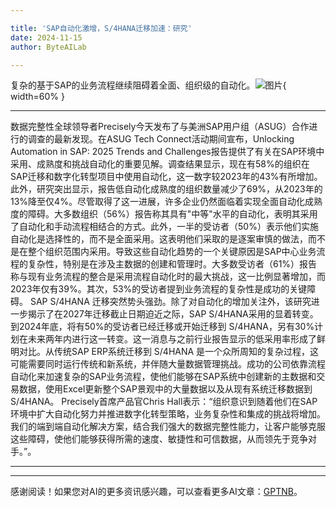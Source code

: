 ```yaml
---

title: 'SAP自动化激增，S/4HANA迁移加速：研究'
date: 2024-11-15
author: ByteAILab

---
```


复杂的基于SAP的业务流程继续阻碍着全面、组织级的自动化。![图片](https://ai-techpark.com/wp-content/uploads/2024/11/SAP-960x540.jpg){ width=60% }

---
数据完整性全球领导者Precisely今天发布了与美洲SAP用户组（ASUG）合作进行的调查的最新发现。在ASUG Tech Connect活动期间宣布，Unlocking Automation in SAP: 2025 Trends and Challenges报告提供了有关在SAP环境中采用、成熟度和挑战自动化的重要见解。调查结果显示，现在有58%的组织在SAP迁移和数字化转型项目中使用自动化，这一数字较2023年的43%有所增加。此外，研究突出显示，报告低自动化成熟度的组织数量减少了69%，从2023年的13%降至仅4%。尽管取得了这一进展，许多企业仍然面临着实现全面自动化成熟度的障碍。大多数组织（56%）报告称其具有"中等"水平的自动化，表明其采用了自动化和手动流程相结合的方式。此外，一半的受访者（50%）表示他们实施自动化是选择性的，而不是全面采用。这表明他们采取的是逐案审慎的做法，而不是在整个组织范围内采用。导致这些自动化趋势的一个关键原因是SAP中心业务流程的复杂性，特别是在涉及主数据的创建和管理时。大多数受访者（61%）报告称与现有业务流程的整合是采用流程自动化时的最大挑战，这一比例显著增加，而2023年仅有39%。其次，53%的受访者提到业务流程的复杂性是成功的关键障碍。 SAP S/4HANA 迁移突然势头强劲。除了对自动化的增加关注外，该研究进一步揭示了在2027年迁移截止日期迫近之际，SAP S/4HANA采用的显着转变。到2024年底，将有50%的受访者已经迁移或开始迁移到 S/4HANA，另有30%计划在未来两年内进行这一转变。这一消息与之前行业报告显示的低采用率形成了鲜明对比。从传统SAP ERP系统迁移到 S/4HANA 是一个众所周知的复杂过程，这可能需要同时运行传统和新系统，并伴随大量数据管理挑战。成功的公司依靠流程自动化来加速复杂的SAP业务流程，使他们能够在SAP系统中创建新的主数据和交易数据，使用Excel更新整个SAP景观中的大量数据以及从现有系统迁移数据到 S/4HANA。 Precisely首席产品官Chris Hall表示：“组织意识到随着他们在SAP环境中扩大自动化努力并推进数字化转型策略，业务复杂性和集成的挑战将增加。我们的端到端自动化解决方案，结合我们强大的数据完整性能力，让客户能够克服这些障碍，使他们能够获得所需的速度、敏捷性和可信数据，从而领先于竞争对手。”。

---
---
感谢阅读！如果您对AI的更多资讯感兴趣，可以查看更多AI文章：[GPTNB](https://gptnb.com)。